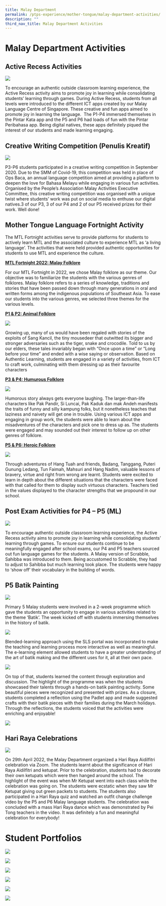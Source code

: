 ```yaml
---
title: Malay Department
permalink: /ptps-experience/mother-tongue/malay-department-activities/
description: ""
third_nav_title: Malay Department Activities
---
```


# Malay Department Activities

## Active Recess Activities

![](/images/PTPS%20Experience/Malay%201.jpg)

To encourage an authentic outside classroom learning experience, the Active Recess activity aims to promote joy in learning while consolidating students’ learning through games. During Active Recess, students from all levels were introduced to the different ICT apps created by our Malay Language Centre of Singapore. These creative and fun apps aimed to promote joy in learning the language.  The P1-P4 immersed themselves in the Pintar Kata app and the P5 and P6 had loads of fun with the Pintar Peribahasa app. Being digital natives, these apps definitely piqued the interest of our students and made learning engaging.

## Creative Writing Competition (Penulis Kreatif)


![](/images/PTPS%20Experience/Malay%202.jpg)

P3-P6 students participated in a creative writing competition in September 2020. Due to the SMM of Covid-19, this competition was held in place of Ops Baca, an annual language competition aimed at providing a platform to deepen the love for Bahasa Melayu while engaging in various fun activities. Organised by the People’s Association Malay Activities Executive Committee, this creative writing competition was organised with a unique twist where students’ work was put on social media to enthuse our digital natives.3 of our P3, 3 of our P4 and 2 of our P5 received prizes for their work. Well done!

## Mother Tongue Language Fortnight Activity


The MTL Fortnight activities serve to provide platforms for students to actively learn MTL and the associated culture to experience MTL as ‘a living language’. The activities that were held provided authentic opportunities for students to use MTL and experience the culture. 

  

<b><u>MTL Fortnight 2022: Malay Folklore</u></b>

For our MTL Fortnight in 2022, we chose Malay folklore as our theme. Our objective was to familiarize the students with the various genres of folklores. Malay folklore refers to a series of knowledge, traditions and stories that have been passed down through many generations in oral and written forms among the indigenous populations of Southeast Asia. To ease our students into the various genres, we selected three themes for the various levels.

  

<b><u>P1 & P2: Animal Folklore</u></b>

![](/images/PTPS%20Experience/P1%20P2%20ML.png)

Growing up, many of us would have been regaled with stories of the exploits of Sang Kancil, the tiny mousedeer that outwitted its bigger and stronger adversaries such as the tiger, snake and crocodile. Told to us by our elders, these tales invariably began with “Once upon a time” or “Long before your time” and ended with a wise saying or observation. Based on Authentic Learning, students are engaged in a variety of activities, from ICT to craft work, culminating with them dressing up as their favourite characters

  

<b><u>P3 & P4: Humurous Folklore</b></u>

![](/images/PTPS%20Experience/P3%20P4%20ML.png)

Humorous story always gets everyone laughing. The larger-than-life characters like Pak Pandir, Si Luncai, Pak Kaduk dan mak Andeh manifests the traits of funny and silly kampung folks, but it nonetheless teaches that laziness and naivety will get one in trouble. Using various ICT apps and engaging in group work, the students were able to learn about the misadventures of the characters and pick one to dress up as. The students were engaged and may sounded out their interest to follow up on other genres of folklore.

  

<b><u>P5 & P6: Heroic Folklore</b></u>

![](/images/PTPS%20Experience/P5%20P6%20ML.png)

Through adventures of Hang Tuah and friends, Badang, Tanggang, Puteri Gunung Ledang, Tun Faimah, Mahsuri and Hang Nadim, valuable lessons of bravery, virtue and right from wrong are learnt. Students were excited to learn in depth about the different situations that the characters were faced with that called for them to display such virtuous characters. Teachers tied in the values displayed to the character strengths that we propound in our school. 

## Post Exam Activities for P4 – P5 (ML)

![](/images/PTPS%20Experience/Malay%205.jpg)

To encourage authentic outside classroom learning experience, the Active Recess activity aims to promote joy in learning while consolidating students’ learning through games. To ensure our students continue to be meaningfully engaged after school exams, our P4 and P5 teachers sourced out fun language games for the students. A Malay version of Scrabble, Sahibba was introduced to them. Being accustomed to Scrabble, they had to adjust to Sahibba but much learning took place. The students were happy to ‘show off’ their vocabulary in the building of words.

## P5 Batik Painting

![](/images/PTPS%20Experience/Malay%206.jpg)

Primary 5 Malay students were involved in a 2-week programme which gave the students an opportunity to engage in various activities related to the theme ‘Batik’. The week kicked off with students immersing themselves in the history of batik.

![](/images/PTPS%20Experience/Malay%209.jpg)

Blended-learning approach using the SLS portal was incorporated to make the teaching and learning process more interactive as well as meaningful. The e-learning element allowed students to have a greater understanding of the art of batik making and the different uses for it, all at their own pace.

![](/images/PTPS%20Experience/Malay%208.jpg)

On top of that, students learned the content through exploration and discussion. The highlight of the programme was when the students showcased their talents through a hands-on batik painting activity. Some beautiful pieces were recognized and presented with prizes. As a closure, students completed a reflection using the Padlet app and made suggested crafts with their batik pieces with their families during the March holidays. Through the reflections, the students voiced that the activities were enriching and enjoyable!


![](/images/PTPS%20Experience/Malay%207.jpg)


## Hari Raya Celebrations

![](/images/PTPS%20Experience/Raya.png)


On 29th April 2022, the Malay Department organized a Hari Raya Aidilfitri celebration via Zoom. The students learnt about the significance of Hari Raya Aidilfitri and ketupat. Prior to the celebration, students had to decorate their own ketupats which were then hanged around the school. The highlight of the event was when Mr Ketupat went into each class while the celebration was going on. The students were ecstatic when they saw Mr Ketupat giving out green packets to students. The students also participated in a Hari Raya quiz and watched an outfit change challenge video by the P5 and P6 Malay language students. The celebration was concluded with a mass Hari Raya dance which was demonstrated by Pei Tong teachers in the video. It was definitely a fun and meaningful celebration for everybody!

# Student Portfolios

![](/images/PTPS%20Experience/AaliyahZ%20Res2.jpg)

![](/images/PTPS%20Experience/Aliya%20C%20Res4.jpg)

![](/images/PTPS%20Experience/Grace%20Ex4.jpg)

![](/images/PTPS%20Experience/NurSyifa%20Ex6.jpg)

![](/images/PTPS%20Experience/NurSyifa%20Ex6.jpg)

![](/images/PTPS%20Experience/Sharleez%20Res5.jpg)